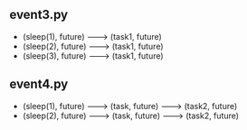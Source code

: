 ## event3.py

- (sleep(1), future) ---> (task1, future)
- (sleep(2), future) ---> (task1, future)
- (sleep(3), future) ---> (task1, future)

## event4.py

- (sleep(1), future) ---> (task, future) ---> (task2, future)
- (sleep(2), future) ---> (task, future) ---> (task2, future)
